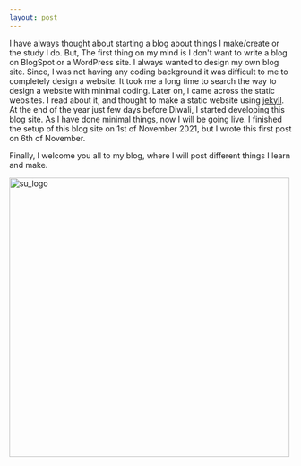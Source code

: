 ```yaml
---
layout: post
---
```


I have always thought about starting a blog about things I make/create or the study I do. But, The first thing on my mind is I don't want to write a blog on BlogSpot or a WordPress site. I always wanted to design my own blog site. Since, I was not having any coding background it was difficult to me to completely design a website. It took me a long time to search the way to design a website with minimal coding. Later on, I came across the static websites. I read about it, and thought to make a static website using [jekyll](https://jekyllrb.com/). At the end of the year just few days before Diwali, I started developing this blog site. As I have done minimal things, now I will be going live. I finished the setup of this blog site on 1st of November 2021, but I wrote this first post on 6th of November.

Finally, I welcome you all to my blog, where I will post different things I learn and make.


<img src="{{site.baseurl}}/assets/img/su_logo.png" alt="su_logo" style="height: 500px; width:500px;"/>
